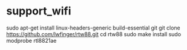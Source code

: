 # support_wifi

sudo apt-get install linux-headers-generic build-essential git git clone https://github.com/lwfinger/rtw88.git cd rtw88 sudo make install sudo modprobe rtl8821ae
